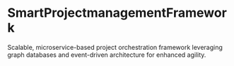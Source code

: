 # SmartProjectmanagementFramework
Scalable, microservice-based project orchestration framework leveraging graph databases and event-driven architecture for enhanced agility.
